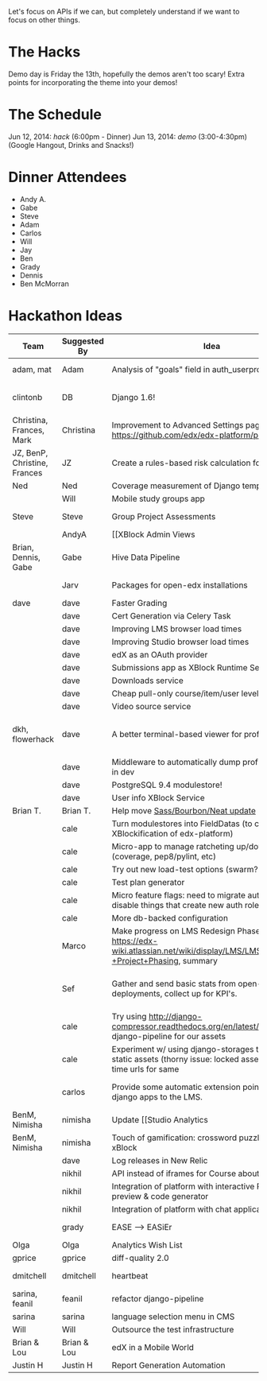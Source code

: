 Let's focus on APIs if we can, but completely understand if we want to focus on other things.

# The Hacks

Demo day is Friday the 13th, hopefully the demos aren't too scary! Extra points for incorporating the theme into your demos!

# The Schedule
Jun 12, 2014: *hack* (6:00pm - Dinner)
Jun 13, 2014: *demo* (3:00-4:30pm) (Google Hangout, Drinks and Snacks!)

# Dinner Attendees
* Andy A.
* Gabe 
* Steve
* Adam
* Carlos
* Will
* Jay
* Ben
* Grady
* Dennis
* Ben McMorran

# Hackathon Ideas

Team | Suggested By | Idea        | Notes |
-----|--------------|-------------|------- |
| adam, mat | Adam | Analysis of "goals" field in auth_userprofile | Why do people sign up for edX? Do student goals correlate with success? Completion rates? Courses enrolled in? |
| clintonb | DB      | Django 1.6! | It's a crazy idea. But I want to give it a shot. ([the work begins here](https://github.com/edx/xblock-sdk/pull/10)); (dave: maybe 1.7? It's almost out... cale: shoot for 1.7! Also, see https://github.com/edx/edx-platform/wiki/Moving-to-Django-1.7) |
| Christina, Frances, Mark | Christina| Improvement to Advanced Settings page in Studio https://github.com/edx/edx-platform/pull/4073| Display names, help, hide "deprecated" fields, possibly validation. Add some structure; links to docs for each https://github.com/edx/edx-platform/pull/4073|
| JZ, BenP, Christine, Frances | JZ | Create a rules-based risk calculation for PRs | I got started with this [here](https://github.com/jzoldak/gh-pr-risk) |
|Ned | Ned     | Coverage measurement of Django templates | Last time was Mako, let's try Django. |
|| Will    | Mobile study groups app  |  |
|Steve |Steve   | Group Project Assessments | https://github.com/edx/edx-ora2/tree/sanchez/group_projects Allow a group of students to collaborate on a single project, submit it for review, then grade peer groups. Yay! |
||AndyA | [[XBlock Admin Views|xblock-admin-views]] | Support global/course-scoped admin pages for xblocks (for Studio, but would love help with Instructor Dashboard integration) |
| Brian, Dennis, Gabe |Gabe | Hive Data Pipeline | Load all event data (and maybe some other sources) in to hive tables to experiment with and run adhoc queries against. |
||Jarv | Packages for open-edx installations | Install edX without having to go out to pypi, github, with a package for every role. How about `apt-get install edx`? |
|dave| dave  | Faster Grading | A few different possibilities, starting with reducing SQL queries. |
|| dave  | Cert Generation via Celery Task | 
|| dave  | Improving LMS browser load times | 
|| dave  | Improving Studio browser load times |
|| dave  | edX as an OAuth provider | i.e. SSO between edX apps |
|| dave  | Submissions app as XBlock Runtime Service | 
|| dave  | Downloads service | A facility for writing files to S3 that would be made available for XBlocks. |
|| dave  | Cheap pull-only course/item/user level notifications | 
|| dave  | Video source service | abstract away different locations/encodings |
|dkh, flowerhack| dave  | A better terminal-based viewer for profiling results | i.e. a better RunSnakeRun (something like/based on https://github.com/nedbat/memsee could be cool) (dave: python -m pstats already provides basic cmdline functionality, but I was looking to make a tree listing cumulative view and other context-specific data via something like urwid) |
|| dave  | Middleware to automatically dump profiles of views in dev | to make performance debugging easier |
|| dave  | PostgreSQL 9.4 modulestore! | |
|| dave  | User info XBlock Service | |
| Brian T. | Brian T. | Help move [Sass/Bourbon/Neat update](https://github.com/edx/edx-platform/pull/3462) | Status: **Merged**|
|| cale  | Turn modulestores into FieldDatas (to continue the XBlockification of edx-platform) | |
|| cale  | Micro-app to manage ratcheting up/down of values (coverage, pep8/pylint, etc) | Sarina: Am curious what you're thinking for this |
|| cale  | Try out new load-test options (swarm? gatling?) | |
|| cale  | Test plan generator | |
|| cale  | Micro feature flags: need to migrate auth roles? Just disable things that create new auth roles | |
|| cale  | More db-backed configuration | |
|| Marco  | Make progress on LMS Redesign Phases 1-4 see: https://edx-wiki.atlassian.net/wiki/display/LMS/LMS+Redesign+-+Project+Phasing, summary  | |
|| Sef | Gather and send basic stats from open-source deployments, collect up for KPI's.  | Reqts: Opt in.  management command to preview what would be sent, send once, or send periodically (celery beat?).  Aggregate stats only: enrollments, certificates, etc.  Server to collect stats.  What transport, email? I can't participate myself, but would be a fun feature to hack in |
|| cale | Try using http://django-compressor.readthedocs.org/en/latest/ instead of django-pipeline for our assets |
|| cale | Experiment w/ using django-storages to power our static assets (thorny issue: locked assets and one-time urls for same |
|| carlos | Provide some automatic extension points for external django apps to the LMS.| The idea is to move apps like psychometrics and licenses to their own reports, but still let people easily include them in their deployments with just changes to django settings (not to url.py)|
| BenM, Nimisha | nimisha | Update [[Studio Analytics|https://edx-wiki.atlassian.net/wiki/display/STU/Studio+Analytics]]  | We already upload data using segment.io, but some is buggy and more should be tracked.|
|BenM, Nimisha | nimisha | Touch of gamification: crossword puzzle problem xBlock | Add a little "fun" way of testing students. |
|| dave | Log releases in New Relic | https://rpm.newrelic.com/accounts/88178/applications/1588430/deployments/instructions
|| nikhil | API instead of iframes for Course about pages | https://edx-wiki.atlassian.net/browse/WEB-869
|| nikhil | Integration of platform with interactive Raspberry Pi preview & code generator |
|| nikhil | Integration of platform with chat application |
|| grady | EASE --> EASiEr | I think that sums it up.  Diving into EASE, doing a deep clean. Removing Redundancy, speeding things up.  Not doing quadruple checking for ASCII formatting.  Etc. |
| Olga | Olga | Analytics Wish List | Gather questions from teams about our courses and students |
| gprice | gprice | diff-quality 2.0 | Productizing work from last hackathon |
| dmitchell | dmitchell | heartbeat | refactor heartbeat to scale and to test service https://github.com/edx/edx-platform/pull/4078|
| sarina, feanil | feanil | refactor django-pipeline | remove coffeescript and sass compilation from paver and into django-pipeline |
| sarina | sarina | language selection menu in CMS | wire up Talbs' UX prototype of CMS language selector menu |
| Will | Will | Outsource the test infrastructure | Try out SolanoLabs as a replacement for Jenkins |
| Brian & Lou | Brian & Lou | edX in a Mobile World | What would edX designed from the ground up for mobile look like? [Prototype screens can be viewed here](http://invis.io/2FXUPJKD) |
|Justin H | Justin H | Report Generation Automation | link dependent tasks to run with one command with Luigi framework